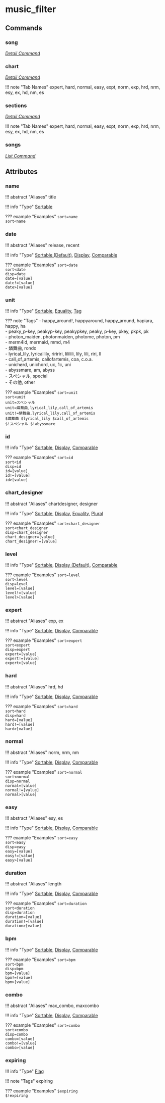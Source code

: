 <!-- Generated Document: Do not edit -->

# music_filter

## Commands

### song

*[Detail Command](/commands/general-usage/#detail-commands)*

### chart

*[Detail Command](/commands/general-usage/#detail-commands)*

!!! note "Tab Names"
    expert, hard, normal, easy, expt, norm, exp, hrd, nrm, esy, ex, hd, nm, es

### sections

*[Detail Command](/commands/general-usage/#detail-commands)*

!!! note "Tab Names"
    expert, hard, normal, easy, expt, norm, exp, hrd, nrm, esy, ex, hd, nm, es

### songs

*[List Command](/commands/general-usage/#list-commands)*

## Attributes

### name

!!! abstract "Aliases"
    title

!!! info "Type"
    [Sortable](/commands/general-usage/#sortable)

??? example "Examples"
    `sort=name`  
    `sort<name`

### date

!!! abstract "Aliases"
    release, recent

!!! info "Type"
    [Sortable (Default)](/commands/general-usage/#sortable), [Display](/commands/general-usage/#display), [Comparable](/commands/general-usage/#comparable)

??? example "Examples"
    `sort=date`  
    `sort<date`  
    `disp=date`  
    `date=[value]`  
    `date!=[value]`  
    `date>[value]`

### unit

!!! info "Type"
    [Sortable](/commands/general-usage/#sortable), [Equality](/commands/general-usage/#equality), [Tag](/commands/general-usage/#tag)

??? note "Tags"
     - happy_around!, happyaround, happy_around, hapiara, happy, ha  
     - peaky_p-key, peakyp-key, peakypkey, peaky, p-key, pkey, pkpk, pk  
     - photon_maiden, photonmaiden, photome, photon, pm  
     - merm4id, mermaid, mmd, m4  
     - 燐舞曲, rondo  
     - lyrical_lily, lyricallily, riririri, lililili, lily, lili, riri, ll  
     - call_of_artemis, callofartemis, coa, c.o.a.  
     - unichørd, unichord, uc, 1c, uni  
     - abyssmare, am, abyss  
     - スペシャル, special  
     - その他, other

??? example "Examples"
    `sort=unit`  
    `sort<unit`  
    `unit=スペシャル`  
    `unit=燐舞曲,lyrical_lily,call_of_artemis`  
    `unit!=燐舞曲,lyrical_lily,call_of_artemis`  
    `$燐舞曲 $lyrical_lily $call_of_artemis`  
    `$!スペシャル $!abyssmare`

### id

!!! info "Type"
    [Sortable](/commands/general-usage/#sortable), [Display](/commands/general-usage/#display), [Comparable](/commands/general-usage/#comparable)

??? example "Examples"
    `sort=id`  
    `sort<id`  
    `disp=id`  
    `id=[value]`  
    `id!=[value]`  
    `id>[value]`

### chart_designer

!!! abstract "Aliases"
    chartdesigner, designer

!!! info "Type"
    [Sortable](/commands/general-usage/#sortable), [Display](/commands/general-usage/#display), [Equality](/commands/general-usage/#equality), [Plural](/commands/general-usage/#plural)

??? example "Examples"
    `sort=chart_designer`  
    `sort<chart_designer`  
    `disp=chart_designer`  
    `chart_designer=[value]`  
    `chart_designer!=[value]`

### level

!!! info "Type"
    [Sortable](/commands/general-usage/#sortable), [Display (Default)](/commands/general-usage/#display), [Comparable](/commands/general-usage/#comparable)

??? example "Examples"
    `sort=level`  
    `sort<level`  
    `disp=level`  
    `level=[value]`  
    `level!=[value]`  
    `level>[value]`

### expert

!!! abstract "Aliases"
    exp, ex

!!! info "Type"
    [Sortable](/commands/general-usage/#sortable), [Display](/commands/general-usage/#display), [Comparable](/commands/general-usage/#comparable)

??? example "Examples"
    `sort=expert`  
    `sort<expert`  
    `disp=expert`  
    `expert=[value]`  
    `expert!=[value]`  
    `expert>[value]`

### hard

!!! abstract "Aliases"
    hrd, hd

!!! info "Type"
    [Sortable](/commands/general-usage/#sortable), [Display](/commands/general-usage/#display), [Comparable](/commands/general-usage/#comparable)

??? example "Examples"
    `sort=hard`  
    `sort<hard`  
    `disp=hard`  
    `hard=[value]`  
    `hard!=[value]`  
    `hard>[value]`

### normal

!!! abstract "Aliases"
    norm, nrm, nm

!!! info "Type"
    [Sortable](/commands/general-usage/#sortable), [Display](/commands/general-usage/#display), [Comparable](/commands/general-usage/#comparable)

??? example "Examples"
    `sort=normal`  
    `sort<normal`  
    `disp=normal`  
    `normal=[value]`  
    `normal!=[value]`  
    `normal>[value]`

### easy

!!! abstract "Aliases"
    esy, es

!!! info "Type"
    [Sortable](/commands/general-usage/#sortable), [Display](/commands/general-usage/#display), [Comparable](/commands/general-usage/#comparable)

??? example "Examples"
    `sort=easy`  
    `sort<easy`  
    `disp=easy`  
    `easy=[value]`  
    `easy!=[value]`  
    `easy>[value]`

### duration

!!! abstract "Aliases"
    length

!!! info "Type"
    [Sortable](/commands/general-usage/#sortable), [Display](/commands/general-usage/#display), [Comparable](/commands/general-usage/#comparable)

??? example "Examples"
    `sort=duration`  
    `sort<duration`  
    `disp=duration`  
    `duration=[value]`  
    `duration!=[value]`  
    `duration>[value]`

### bpm

!!! info "Type"
    [Sortable](/commands/general-usage/#sortable), [Display](/commands/general-usage/#display), [Comparable](/commands/general-usage/#comparable)

??? example "Examples"
    `sort=bpm`  
    `sort<bpm`  
    `disp=bpm`  
    `bpm=[value]`  
    `bpm!=[value]`  
    `bpm>[value]`

### combo

!!! abstract "Aliases"
    max_combo, maxcombo

!!! info "Type"
    [Sortable](/commands/general-usage/#sortable), [Display](/commands/general-usage/#display), [Comparable](/commands/general-usage/#comparable)

??? example "Examples"
    `sort=combo`  
    `sort<combo`  
    `disp=combo`  
    `combo=[value]`  
    `combo!=[value]`  
    `combo>[value]`

### expiring

!!! info "Type"
    [Flag](/commands/general-usage/#flag)

!!! note "Tags"
    expiring

??? example "Examples"
    `$expiring`  
    `$!expiring`